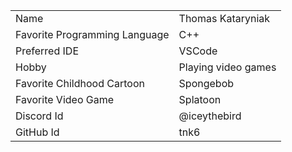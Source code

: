 <table>
    <tr>
        <td>Name</td>
        <td>Thomas Kataryniak</td>
    </tr>
    <tr>
        <td>Favorite Programming Language</td>
        <td>C++</td>
    </tr>
    <tr>
        <td>Preferred IDE</td>
        <td>VSCode</td>
    </tr>
    <tr>
        <td>Hobby</td>
        <td>Playing video games</td>
    </tr>
    <tr>
        <td>Favorite Childhood Cartoon</td>
        <td>Spongebob</td>
    </tr>
    <tr>
        <td>Favorite Video Game</td>
        <td>Splatoon</td>
    </tr>
    <tr>
        <td>Discord Id</td>
        <td>@iceythebird</td>
    </tr>
    <tr>
        <td>GitHub Id</td>
        <td>tnk6</td>
    </tr>
</table>